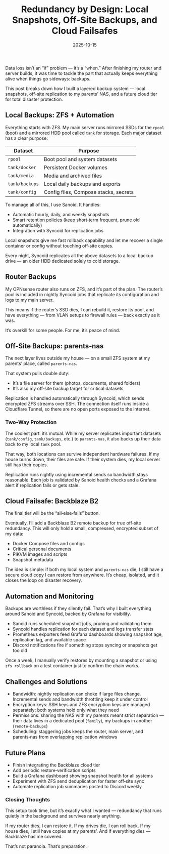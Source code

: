 ﻿---
title: "Redundancy by Design: Local Snapshots, Off-Site Backups, and Cloud Failsafes"
date: 2025-10-15
tags: ["homelab", "zfs", "backups", "sanoid", "syncoid", "cloudflare", "backblaze"]
summary: "Designing a resilient backup strategy built on ZFS snapshots, off-site replication to parents-nas, and a future cloud failsafe tier using Backblaze."
draft: false
---

Data loss isn’t an “if” problem — it’s a “when.”
After finishing my router and server builds, it was time to tackle the part that actually keeps everything alive when things go sideways: backups.

This post breaks down how I built a layered backup system — local snapshots, off-site replication to my parents’ NAS, and a future cloud tier for total disaster protection.

## Local Backups: ZFS + Automation

Everything starts with ZFS. My main server runs mirrored SSDs for the `rpool` (boot) and a mirrored HDD pool called `tank` for storage. Each major dataset has a clear purpose:

| Dataset       | Purpose                            |
|---------------|------------------------------------|
| `rpool`       | Boot pool and system datasets      |
| `tank/docker` | Persistent Docker volumes          |
| `tank/media`  | Media and archived files           |
| `tank/backups`| Local daily backups and exports    |
| `tank/config` | Config files, Compose stacks, secrets |

To manage all of this, I use Sanoid. It handles:
- Automatic hourly, daily, and weekly snapshots
- Smart retention policies (keep short‑term frequent, prune old automatically)
- Integration with Syncoid for replication jobs

Local snapshots give me fast rollback capability and let me recover a single container or config without touching off‑site copies.

Every night, Syncoid replicates all the above datasets to a local backup drive — an older HDD dedicated solely to cold storage.

## Router Backups

My OPNsense router also runs on ZFS, and it’s part of the plan.
The router’s pool is included in nightly Syncoid jobs that replicate its configuration and logs to my main server.

This means if the router’s SSD dies, I can rebuild it, restore its pool, and have everything — from VLAN setups to firewall rules — back exactly as it was.

It’s overkill for some people. For me, it’s peace of mind.

## Off-Site Backups: parents‑nas

The next layer lives outside my house — on a small ZFS system at my parents’ place, called `parents-nas`.

That system pulls double duty:
- It’s a file server for them (photos, documents, shared folders)
- It’s also my off‑site backup target for critical datasets

Replication is handled automatically through Syncoid, which sends encrypted ZFS streams over SSH. The connection itself runs inside a Cloudflare Tunnel, so there are no open ports exposed to the internet.

### Two‑Way Protection

The coolest part: it’s mutual.
While my server replicates important datasets (`tank/config`, `tank/backups`, etc.) to `parents-nas`, it also backs up their data back to my local `tank` pool.

That way, both locations can survive independent hardware failures. If my house burns down, their files are safe. If their system dies, my local server still has their copies.

Replication runs nightly using incremental sends so bandwidth stays reasonable. Each job is validated by Sanoid health checks and a Grafana alert if replication fails or gets stale.

## Cloud Failsafe: Backblaze B2

The final tier will be the “all‑else‑fails” button.

Eventually, I’ll add a Backblaze B2 remote backup for true off‑site redundancy. This will only hold a small, compressed, encrypted subset of my data:
- Docker Compose files and configs
- Critical personal documents
- PiKVM images and scripts
- Snapshot metadata

The idea is simple: if both my local system and `parents-nas` die, I still have a secure cloud copy I can restore from anywhere. It’s cheap, isolated, and it closes the loop on disaster recovery.

## Automation and Monitoring

Backups are worthless if they silently fail.
That’s why I built everything around Sanoid and Syncoid, backed by Grafana for visibility.

- Sanoid runs scheduled snapshot jobs, pruning and validating them
- Syncoid handles replication for each dataset and logs transfer stats
- Prometheus exporters feed Grafana dashboards showing snapshot age, replication lag, and available space
- Discord notifications fire if something stops syncing or snapshots get too old

Once a week, I manually verify restores by mounting a snapshot or using `zfs rollback` on a test container just to confirm the chain works.

## Challenges and Solutions

- Bandwidth: nightly replication can choke if large files change. Incremental sends and bandwidth throttling keep it under control
- Encryption keys: SSH keys and ZFS encryption keys are managed separately; both systems hold only what they need
- Permissions: sharing the NAS with my parents meant strict separation — their data lives in a dedicated pool (`family`), my backups in another (`remote-backups`)
- Scheduling: staggering jobs keeps the router, main server, and parents‑nas from overlapping replication windows

## Future Plans

- Finish integrating the Backblaze cloud tier
- Add periodic restore‑verification scripts
- Build a Grafana dashboard showing snapshot health for all systems
- Experiment with ZFS send deduplication for faster off‑site sync
- Automate replication job summaries posted to Discord weekly

### Closing Thoughts

This setup took time, but it’s exactly what I wanted — redundancy that runs quietly in the background and survives nearly anything.

If my router dies, I can restore it.
If my drives die, I can roll back.
If my house dies, I still have copies at my parents’.
And if everything dies — Backblaze has me covered.

That’s not paranoia. That’s preparation.
